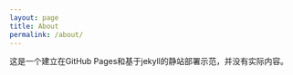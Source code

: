 ```yaml
---
layout: page
title: About
permalink: /about/
---
```


这是一个建立在GitHub Pages和基于jekyll的静站部署示范，并没有实际内容。

